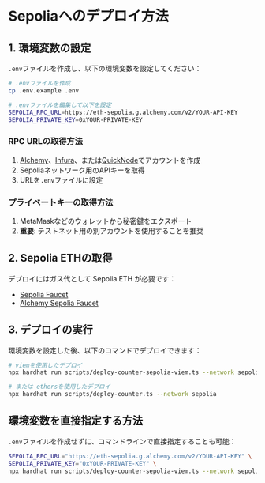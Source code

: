 # Sepoliaへのデプロイ方法

## 1. 環境変数の設定

`.env`ファイルを作成し、以下の環境変数を設定してください：

```bash
# .envファイルを作成
cp .env.example .env

# .envファイルを編集して以下を設定
SEPOLIA_RPC_URL=https://eth-sepolia.g.alchemy.com/v2/YOUR-API-KEY
SEPOLIA_PRIVATE_KEY=0xYOUR-PRIVATE-KEY
```

### RPC URLの取得方法
1. [Alchemy](https://www.alchemy.com/)、[Infura](https://infura.io/)、または[QuickNode](https://www.quicknode.com/)でアカウントを作成
2. Sepoliaネットワーク用のAPIキーを取得
3. URLを`.env`ファイルに設定

### プライベートキーの取得方法
1. MetaMaskなどのウォレットから秘密鍵をエクスポート
2. **重要**: テストネット用の別アカウントを使用することを推奨

## 2. Sepolia ETHの取得

デプロイにはガス代として Sepolia ETH が必要です：
- [Sepolia Faucet](https://sepoliafaucet.com/)
- [Alchemy Sepolia Faucet](https://sepoliafaucet.com/)

## 3. デプロイの実行

環境変数を設定した後、以下のコマンドでデプロイできます：

```bash
# viemを使用したデプロイ
npx hardhat run scripts/deploy-counter-sepolia-viem.ts --network sepolia

# または ethersを使用したデプロイ
npx hardhat run scripts/deploy-counter.ts --network sepolia
```

## 環境変数を直接指定する方法

`.env`ファイルを作成せずに、コマンドラインで直接指定することも可能：

```bash
SEPOLIA_RPC_URL="https://eth-sepolia.g.alchemy.com/v2/YOUR-API-KEY" \
SEPOLIA_PRIVATE_KEY="0xYOUR-PRIVATE-KEY" \
npx hardhat run scripts/deploy-counter-sepolia-viem.ts --network sepolia
```